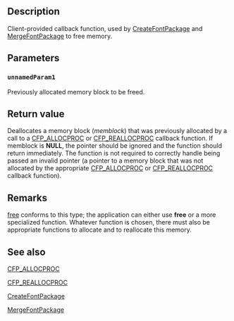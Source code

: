 ## Description

Client-provided callback function, used by [CreateFontPackage](https://learn.microsoft.com/windows/desktop/api/fontsub/nf-fontsub-createfontpackage) and [MergeFontPackage](https://learn.microsoft.com/windows/desktop/api/fontsub/nf-fontsub-mergefontpackage) to free memory.

## Parameters

### `unnamedParam1`

Previously allocated memory block to be freed.

## Return value

Deallocates a memory block (*memblock*) that was previously allocated by a call to a [CFP_ALLOCPROC](https://learn.microsoft.com/windows/desktop/api/fontsub/nc-fontsub-cfp_allocproc) or [CFP_REALLOCPROC](https://learn.microsoft.com/windows/desktop/api/fontsub/nc-fontsub-cfp_reallocproc) callback function. If memblock is **NULL**, the pointer should be ignored and the function should return immediately. The function is not required to correctly handle being passed an invalid pointer (a pointer to a memory block that was not allocated by the appropriate [CFP_ALLOCPROC](https://learn.microsoft.com/windows/desktop/api/fontsub/nc-fontsub-cfp_allocproc) or [CFP_REALLOCPROC](https://learn.microsoft.com/windows/desktop/api/fontsub/nc-fontsub-cfp_reallocproc) callback function).

## Remarks

[free](https://learn.microsoft.com/windows/desktop/DirectShow/cbaseallocator-free) conforms to this type; the application can either use **free** or a more specialized function. Whatever function is chosen, there must also be appropriate functions to allocate and to reallocate this memory.

## See also

[CFP_ALLOCPROC](https://learn.microsoft.com/windows/desktop/api/fontsub/nc-fontsub-cfp_allocproc)

[CFP_REALLOCPROC](https://learn.microsoft.com/windows/desktop/api/fontsub/nc-fontsub-cfp_reallocproc)

[CreateFontPackage](https://learn.microsoft.com/windows/desktop/api/fontsub/nf-fontsub-createfontpackage)

[MergeFontPackage](https://learn.microsoft.com/windows/desktop/api/fontsub/nf-fontsub-mergefontpackage)